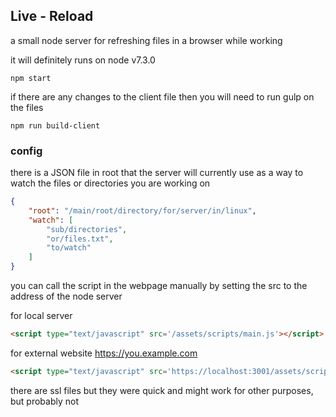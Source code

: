 ## Live - Reload

a small node server for refreshing files in a browser while working

it will definitely runs on node v7.3.0
```console
npm start
```

if there are any changes to the client file then you will need to run gulp on the files
```console
npm run build-client
```

### config

there is a JSON file in root that the server will currently use as a way to watch the files or directories you are working on

```json
{
	"root": "/main/root/directory/for/server/in/linux",
	"watch": [
		"sub/directories",
		"or/files.txt",
		"to/watch"
	]
}
```

you can call the script in the webpage manually by setting the src to the address of the node server

for local server
```html
<script type="text/javascript" src='/assets/scripts/main.js'></script>
```

for external website
https://you.example.com
```html
<script type="text/javascript" src='https://localhost:3001/assets/scripts/main.js'></script>
```

there are ssl files but they were quick and might work for other purposes, but probably not
